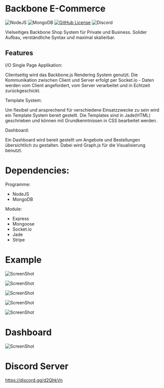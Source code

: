 # Backbone E-Commerce

![NodeJS](https://img.shields.io/badge/NodeJS-brightgreen)
![MongoDB](https://img.shields.io/badge/MongoDB-brightgreen)
[![GitHub License](https://img.shields.io/github/license/addiinnocent/backbonecommerce)](https://github.com/addiinnocent/backbonecommerce/blob/master/LICENSE)
![Discord](https://img.shields.io/discord/731065286404341770?label=Chat&style=social)


Vielseitiges Backbone Shop System für Private und Business.
Solider Aufbau, verständliche Syntax und maximal skalierbar.

## Features

I/O Single Page Applikation:

Clientseitig wird das Backbone.js Rendering System genutzt. Die Kommunikation zwischen Client und Server erfolgt per Socket.io - Daten werden vom Client angefordert, vom Server verarbeitet und in Echtzeit zurückgeschickt.


Template System:

Um flexibel und ansprechend für verschiedene Einsatzzwecke zu sein wird ein Template System bereit gestellt. Die Templates sind in Jade(HTML) geschrieben und können mit Grundkenntnissen in CSS bearbeitet werden.


Dashboard:

Ein Dashboard wird bereit gestellt um Angebote und Bestellungen übersichtlich zu gestalten. Dabei wird Graph.js für die Visualisierung benutzt.

# Dependencies:

Programme:
- NodeJS
- MongoDB

Module:
- Express
- Mongoose
- Socket.io
- Jade
- Stripe


# Example

![ScreenShot](https://cdn.discordapp.com/attachments/732593192729575454/735804430108065823/Bildschirmfoto_2020-07-23_um_12.23.09.png)

![ScreenShot](https://cdn.discordapp.com/attachments/732593192729575454/735867236010557460/Bildschirmfoto_2020-07-23_um_16.26.43.png)

![ScreenShot](https://cdn.discordapp.com/attachments/732593192729575454/735867276548505640/Bildschirmfoto_2020-07-23_um_16.26.05.png)

![ScreenShot](https://cdn.discordapp.com/attachments/732593192729575454/735867306634117220/Bildschirmfoto_2020-07-23_um_16.27.51.png)

![ScreenShot](https://cdn.discordapp.com/attachments/732593192729575454/735867330835382282/Bildschirmfoto_2020-07-23_um_16.32.31.png)

# Dashboard

![ScreenShot](https://cdn.discordapp.com/attachments/732593192729575454/732593586792562698/Bildschirmfoto_2020-07-14_um_15.41.36.png)

# Discord Server
https://discord.gg/d2QhkVn
